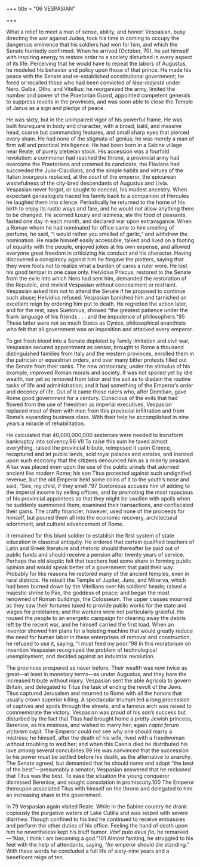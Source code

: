 +++
title = "06 VESPASIAN"

+++

What a relief to meet a man of sense, ability, and honor\! Vespasian, busy directing the war against Judea, took his time in coming to occupy the dangerous eminence that his soldiers had won for him, and which the Senate hurriedly confirmed. When he arrived \(October, 70\), he set himself with inspiring energy to restore order to a society disturbed in every aspect of its life. Perceiving that he would have to repeat the labors of Augustus, he modeled his behavior and policy upon those of that prince. He made his peace with the Senate and re-established constitutional government; he freed or recalled those who had been convicted of *lèse-majesté* under Nero, Galba, Otho, and Vitellius; he reorganized the army, limited the number and power of the Praetorian Guard, appointed competent generals to suppress revolts in the provinces, and was soon able to close the Temple of Janus as a sign and pledge of peace.

He was sixty, but in the unimpaired vigor of his powerful frame. He was built foursquare in body and character, with a broad, bald, and massive head, coarse but commanding features, and small sharp eyes that pierced every sham. He had none of the stigmata of genius; he was merely a man of firm will and practical intelligence. He had been born in a Sabine village near Reate, of purely plebeian stock. His accession was a fourfold revolution: a commoner had reached the throne, a provincial army had overcome the Praetorians and crowned its candidate, the Flavians had succeeded the Julio-Claudians, and the simple habits and virtues of the Italian bourgeois replaced, at the court of the emperor, the epicurean wastefulness of the city-bred descendants of Augustus and Livia. Vespasian never forgot, or sought to conceal, his modest ancestry. When expectant genealogists traced his family back to a companion of Hercules he laughed them into silence. Periodically he returned to the home of his birth to enjoy its rustic ways and fare, and he would not allow anything there to be changed. He scorned luxury and laziness, ate the food of peasants, fasted one day in each month, and declared war upon extravagance. When a Roman whom he had nominated for office came to him smelling of perfume, he said, “I would rather you smelled of garlic,” and withdrew the nomination. He made himself easily accessible, talked and lived on a footing of equality with the people, enjoyed jokes at his own expense, and allowed everyone great freedom in criticizing his conduct and his character. Having discovered a conspiracy against him he forgave the plotters, saying that they were fools not to realize what a burden of cares a ruler wore. He lost his good temper in one case only. Helvidius Priscus, restored to the Senate from the exile into which Nero had sent him, demanded the restoration of the Republic, and reviled Vespasian without concealment or restraint. Vespasian asked him not to attend the Senate if he proposed to continue such abuse; Helvidius refused. Vespasian banished him and tarnished an excellent reign by ordering him put to death. He regretted the action later, and for the rest, says Suetonius, showed “the greatest patience under the frank language of his friends . . . and the impudence of philosophers.”95 These latter were not so much Stoics as Cynics, philosophical anarchists who felt that all government was an imposition and attacked every emperor.

To get fresh blood into a Senate depleted by family limitation and civil war, Vespasian secured appointment as censor, brought to Rome a thousand distinguished families from Italy and the western provinces, enrolled them in the patrician or equestrian orders, and over many bitter protests filled out the Senate from their ranks. The new aristocracy, under the stimulus of his example, improved Roman morals and society. It was not spoiled yet by idle wealth, nor yet so removed from labor and the soil as to disdain the routine tasks of life and administration; and it had something of the Emperor’s order and decency of life. Out of it came those rulers who, after Domitian, gave Rome good government for a century. Conscious of the evils that had flowed from the use of freedmen as imperial executives, Vespasian replaced most of them with men from this provincial infiltration and from Rome’s expanding business class. With their help he accomplished in nine years a miracle of rehabilitation.

He calculated that 40,000,000,000 sesterces were needed to transform bankruptcy into solvency.96 VII To raise this sum he taxed almost everything, raised the provincial tribute, reimposed it upon Greece, recaptured and let public lands, sold royal palaces and estates, and insisted upon such economy that the citizens denounced him as a miserly peasant. A tax was placed even upon the use of the public urinals that adorned ancient like modern Rome; his son Titus protested against such undignified revenue, but the old Emperor held some coins of it to the youth’s nose and said, “See, my child, if they smell.”97 Suetonious accuses him of adding to the imperial income by selling offices, and by promoting the most rapacious of his provincial appointees so that they might be swollen with spoils when he suddenly summoned them, examined their transactions, and confiscated their gains. The crafty financier, however, used none of the proceeds for himself, but poured them all into the economic recovery, architectural adornment, and cultural advancement of Rome.

It remained for this blunt soldier to establish the first system of state education in classical antiquity. He ordered that certain qualified teachers of Latin and Greek literature and rhetoric should thereafter be paid out of public funds and should receive a pension after twenty years of service. Perhaps the old skeptic felt that teachers had some share in forming public opinion and would speak better of a government that paid their way. Probably for like reasons he restored many of the ancient temples, even in rural districts. He rebuilt the Temple of Jupiter, Juno, and Minerva, which had been burned down by the Vitellians over his soldiers’ heads; raised a majestic shrine to Pax, the goddess of peace; and began the most renowned of Roman buildings, the Colosseum. The upper classes mourned as they saw their fortunes taxed to provide public works for the state and wages for prolétaires; and the workers were not particularly grateful. He roused the people to an energetic campaign for clearing away the debris left by the recent war, and he himself carried the first load. When an inventor showed him plans for a hoisting machine that would greatly reduce the need for human labor in these enterprises of removal and construction, he refused to use it, saying, “I must feed my poor.”98 In this moratorium on invention Vespasian recognized the problem of technological unemployment, and decided against an industrial revolution.

The provinces prospered as never before. Their wealth was now twice as great—at least in monetary terms—as under Augustus, and they bore the increased tribute without injury. Vespasian sent the able Agricola to govern Britain, and delegated to Titus the task of ending the revolt of the Jews. Titus captured Jerusalem and returned to Rome with all the honors that usually crown superior killing. A spectacular triumph led a long procession of captives and spoils through the streets, and a famous arch was raised to commemorate the victory. Vespasian was proud of his son’s success but disturbed by the fact that Titus had brought home a pretty Jewish princess, Berenice, as his mistress, and wished to marry her; again *capta ferum victorem cepit.* The Emperor could not see why one should marry a mistress; he himself, after the death of his wife, lived with a freedwoman without troubling to wed her; and when this Caenis died he distributed his love among several concubines.99 He was convinced that the succession to his power must be settled before his death, as the alternative to anarchy. The Senate agreed, but demanded that he should name and adopt “the best of the best”—presumably a senator; Vespasian answered that he reckoned that Titus was the best. To ease the situation the young conqueror dismissed Berenice, and sought consolation in promiscuity.100 The Emperor thereupon associated Titus with himself on the throne and delegated to him an increasing share in the government.

In 79 Vespasian again visited Reate. While in the Sabine country he drank copiously the purgative waters of Lake Cutilia and was seized with severe diarrhea. Though confined to his bed he continued to receive embassies and perform the other duties of his office. Feeling the hand of death upon him he nevertheless kept his bluff humor. *Vae\! puto deus fio,* he remarked—“Alas, I think I am becoming a god.”101 Almost fainting, he struggled to his feet with the help of attendants, saying, “An emperor should die standing.” With these words he concluded a full life of sixty-nine years and a beneficent reign of ten.


